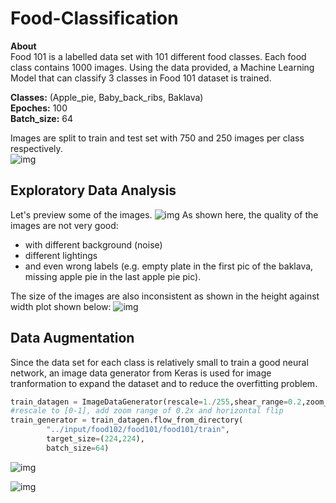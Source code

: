 # Food-Classification
**About**
<br>Food 101 is a labelled data set with 101 different food classes. Each food class contains 1000 images. Using the data provided,  a Machine Learning Model that can classify 3 classes in Food 101 dataset is trained.

**Classes:** (Apple_pie, Baby_back_ribs, Baklava)
<br>**Epoches:** 100
<br>**Batch_size:** 64

Images are split to train and test set with 750 and 250 images per class respectively.  
![img](files)

## Exploratory Data Analysis

Let's preview some of the images.
![img](EDA)
As shown here, the quality of the images are not very good: 
- with different background (noise)
- different lightings
- and even wrong labels (e.g. empty plate in the first pic of the baklava, missing apple pie in the last apple pie pic).

The size of the images are also inconsistent as shown in the height against width plot shown below:
![img](picsize)



## Data Augmentation

Since the data set for each class is relatively small to train a good neural network, an image data generator from Keras is used for image tranformation to expand the dataset and to reduce the overfitting problem.

```python
train_datagen = ImageDataGenerator(rescale=1./255,shear_range=0.2,zoom_range=0.2,horizontal_flip=True, rotation_range=10) 
#rescale to [0-1], add zoom range of 0.2x and horizontal flip
train_generator = train_datagen.flow_from_directory(
        "../input/food102/food101/food101/train",
        target_size=(224,224),
        batch_size=64)
```


![img](datagen)

![img](wrongpredictions)

